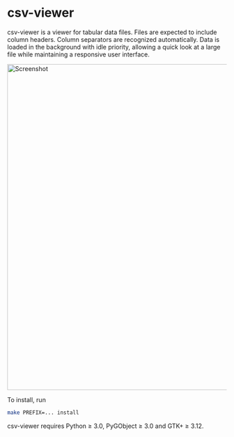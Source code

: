 csv-viewer
==========

csv-viewer is a viewer for tabular data files. Files are expected to
include column headers. Column separators are recognized automatically.
Data is loaded in the background with idle priority, allowing a quick
look at a large file while maintaining a responsive user interface.

<img src="https://otsaloma.io/pub/csv-viewer-1.png" width="748" alt="Screenshot">

To install, run

```bash
make PREFIX=... install
```

csv-viewer requires Python ≥ 3.0, PyGObject ≥ 3.0 and GTK+ ≥ 3.12.
